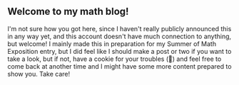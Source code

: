 <head>
  <script async src="https://pagead2.googlesyndication.com/pagead/js/adsbygoogle.js?client=ca-pub-6742417150601345"
     crossorigin="anonymous"></script>
</head>

## Welcome to my math blog!

I'm not sure how you got here, since I haven't really publicly announced this in any way yet, and this account doesn't have much connection to anything, but welcome! I mainly made this in preparation for my Summer of Math Exposition entry, but I did feel like I should make a post or two if you want to take a look, but if not, have a cookie for your troubles (🍪) and feel free to come back at another time and I might have some more content prepared to show you. Take care!
